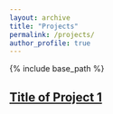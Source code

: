 ```yaml
---
layout: archive
title: "Projects"
permalink: /projects/
author_profile: true
---
```


{% include base_path %}

<!-- Manually list your projects -->
<div class="archive__item">
  <h2 class="archive__item-title" itemprop="headline">
    <a href="GITHUB_URL_PROJECT_1" target="_blank">Title of Project 1</a>
  </h2>
